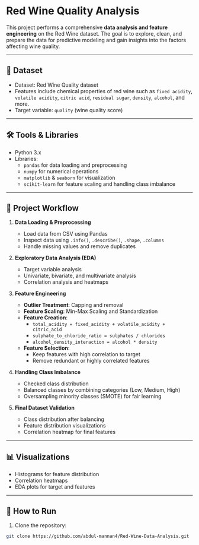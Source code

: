 # Red Wine Quality Analysis

This project performs a comprehensive **data analysis and feature engineering** on the Red Wine dataset. The goal is to explore, clean, and prepare the data for predictive modeling and gain insights into the factors affecting wine quality.

---

## 📂 Dataset

- Dataset: Red Wine Quality dataset
- Features include chemical properties of red wine such as `fixed acidity`, `volatile acidity`, `citric acid`, `residual sugar`, `density`, `alcohol`, and more.
- Target variable: `quality` (wine quality score)

---

## 🛠 Tools & Libraries

- Python 3.x
- Libraries:
  - `pandas` for data loading and preprocessing
  - `numpy` for numerical operations
  - `matplotlib` & `seaborn` for visualization
  - `scikit-learn` for feature scaling and handling class imbalance

---

## 🔹 Project Workflow

1. **Data Loading & Preprocessing**
   - Load data from CSV using Pandas
   - Inspect data using `.info()`, `.describe()`, `.shape`, `.columns`
   - Handle missing values and remove duplicates

2. **Exploratory Data Analysis (EDA)**
   - Target variable analysis
   - Univariate, bivariate, and multivariate analysis
   - Correlation analysis and heatmaps

3. **Feature Engineering**
   - **Outlier Treatment**: Capping and removal
   - **Feature Scaling**: Min-Max Scaling and Standardization
   - **Feature Creation**:
     - `total_acidity = fixed_acidity + volatile_acidity + citric_acid`
     - `sulphate_to_chloride_ratio = sulphates / chlorides`
     - `alcohol_density_interaction = alcohol * density`
   - **Feature Selection**:
     - Keep features with high correlation to target
     - Remove redundant or highly correlated features

4. **Handling Class Imbalance**
   - Checked class distribution
   - Balanced classes by combining categories (Low, Medium, High)
   - Oversampling minority classes (SMOTE) for fair learning

5. **Final Dataset Validation**
   - Class distribution after balancing
   - Feature distribution visualizations
   - Correlation heatmap for final features

---

## 📊 Visualizations

- Histograms for feature distribution  
- Correlation heatmaps  
- EDA plots for target and features

---

## 🚀 How to Run

1. Clone the repository:

```bash
git clone https://github.com/abdul-mannan4/Red-Wine-Data-Analysis.git

